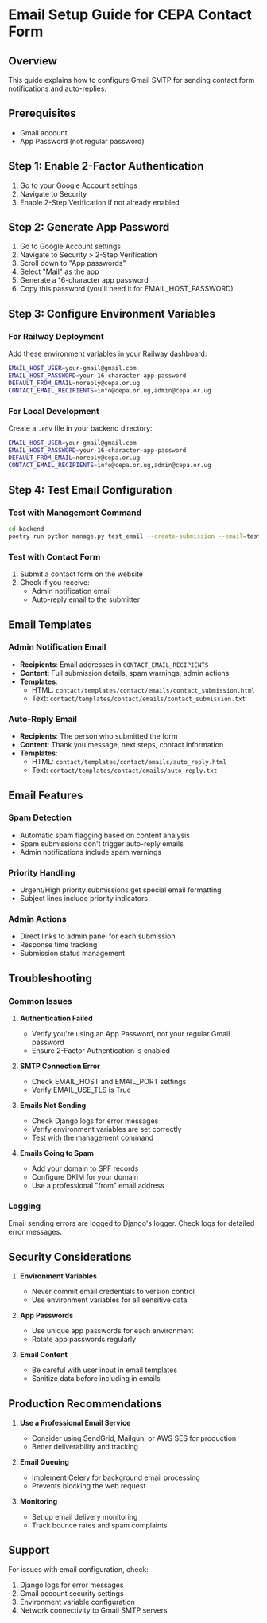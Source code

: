 # Email Setup Guide for CEPA Contact Form

## Overview
This guide explains how to configure Gmail SMTP for sending contact form notifications and auto-replies.

## Prerequisites
- Gmail account
- App Password (not regular password)

## Step 1: Enable 2-Factor Authentication
1. Go to your Google Account settings
2. Navigate to Security
3. Enable 2-Step Verification if not already enabled

## Step 2: Generate App Password
1. Go to Google Account settings
2. Navigate to Security > 2-Step Verification
3. Scroll down to "App passwords"
4. Select "Mail" as the app
5. Generate a 16-character app password
6. Copy this password (you'll need it for EMAIL_HOST_PASSWORD)

## Step 3: Configure Environment Variables

### For Railway Deployment
Add these environment variables in your Railway dashboard:

```bash
EMAIL_HOST_USER=your-gmail@gmail.com
EMAIL_HOST_PASSWORD=your-16-character-app-password
DEFAULT_FROM_EMAIL=noreply@cepa.or.ug
CONTACT_EMAIL_RECIPIENTS=info@cepa.or.ug,admin@cepa.or.ug
```

### For Local Development
Create a `.env` file in your backend directory:

```bash
EMAIL_HOST_USER=your-gmail@gmail.com
EMAIL_HOST_PASSWORD=your-16-character-app-password
DEFAULT_FROM_EMAIL=noreply@cepa.or.ug
CONTACT_EMAIL_RECIPIENTS=info@cepa.or.ug,admin@cepa.or.ug
```

## Step 4: Test Email Configuration

### Test with Management Command
```bash
cd backend
poetry run python manage.py test_email --create-submission --email=test@example.com
```

### Test with Contact Form
1. Submit a contact form on the website
2. Check if you receive:
   - Admin notification email
   - Auto-reply email to the submitter

## Email Templates

### Admin Notification Email
- **Recipients**: Email addresses in `CONTACT_EMAIL_RECIPIENTS`
- **Content**: Full submission details, spam warnings, admin actions
- **Templates**: 
  - HTML: `contact/templates/contact/emails/contact_submission.html`
  - Text: `contact/templates/contact/emails/contact_submission.txt`

### Auto-Reply Email
- **Recipients**: The person who submitted the form
- **Content**: Thank you message, next steps, contact information
- **Templates**:
  - HTML: `contact/templates/contact/emails/auto_reply.html`
  - Text: `contact/templates/contact/emails/auto_reply.txt`

## Email Features

### Spam Detection
- Automatic spam flagging based on content analysis
- Spam submissions don't trigger auto-reply emails
- Admin notifications include spam warnings

### Priority Handling
- Urgent/High priority submissions get special email formatting
- Subject lines include priority indicators

### Admin Actions
- Direct links to admin panel for each submission
- Response time tracking
- Submission status management

## Troubleshooting

### Common Issues

1. **Authentication Failed**
   - Verify you're using an App Password, not your regular Gmail password
   - Ensure 2-Factor Authentication is enabled

2. **SMTP Connection Error**
   - Check EMAIL_HOST and EMAIL_PORT settings
   - Verify EMAIL_USE_TLS is True

3. **Emails Not Sending**
   - Check Django logs for error messages
   - Verify environment variables are set correctly
   - Test with the management command

4. **Emails Going to Spam**
   - Add your domain to SPF records
   - Configure DKIM for your domain
   - Use a professional "from" email address

### Logging
Email sending errors are logged to Django's logger. Check logs for detailed error messages.

## Security Considerations

1. **Environment Variables**
   - Never commit email credentials to version control
   - Use environment variables for all sensitive data

2. **App Passwords**
   - Use unique app passwords for each environment
   - Rotate app passwords regularly

3. **Email Content**
   - Be careful with user input in email templates
   - Sanitize data before including in emails

## Production Recommendations

1. **Use a Professional Email Service**
   - Consider using SendGrid, Mailgun, or AWS SES for production
   - Better deliverability and tracking

2. **Email Queuing**
   - Implement Celery for background email processing
   - Prevents blocking the web request

3. **Monitoring**
   - Set up email delivery monitoring
   - Track bounce rates and spam complaints

## Support
For issues with email configuration, check:
1. Django logs for error messages
2. Gmail account security settings
3. Environment variable configuration
4. Network connectivity to Gmail SMTP servers
